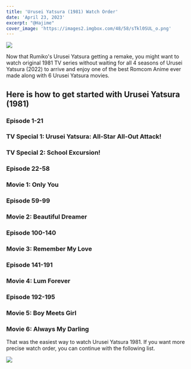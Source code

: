 ```yaml
---
title: 'Urusei Yatsura (1981) Watch Order'
date: 'April 23, 2023'
excerpt: "@Hajime"
cover_image: 'https://images2.imgbox.com/48/58/sTkl0SUL_o.png'
---
```

![](https://images2.imgbox.com/48/58/sTkl0SUL_o.png)  
  
Now that Rumiko's Urusei Yatsura getting a remake, you might want to watch original 1981 TV series without waiting for all 4 seasons of Urusei Yatsura (2022) to arrive and enjoy one of the best Romcom Anime ever made along with 6 Urusei Yatsura movies.  
  
## Here is how to get started with Urusei Yatsura (1981)
### Episode 1-21
### TV Special 1: Urusei Yatsura: All-Star All-Out Attack!
### TV Special 2: School Excursion!
### Episode 22-58
### Movie 1: Only You
### Episode 59-99
### Movie 2: Beautiful Dreamer
### Episode 100-140
### Movie 3: Remember My Love
### Episode 141-191
### Movie 4: Lum Forever
### Episode 192-195
### Movie 5: Boy Meets Girl
### Movie 6: Always My Darling
  

That was the easiest way to watch Urusei Yatsura 1981. If you want more precise watch order, you can continue with the following list.  
  

![](https://images2.imgbox.com/9e/ff/ijTM2nYo_o.jpg)  
